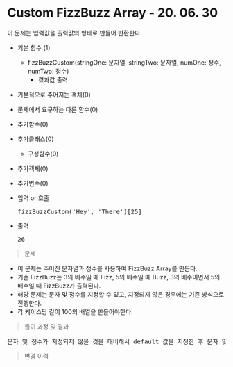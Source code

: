 # Custom FizzBuzz Array - 20. 06. 30

이 문제는 입력값을 출력값의 형태로 만들어 반환한다.

- 기본 함수 (1)
  - fizzBuzzCustom(stringOne: 문자열, stringTwo: 문자열, numOne: 정수, numTwo: 정수)
    - 결과값 출력
- 기본적으로 주어지는 객체(0)
- 문제에서 요구하는 다른 함수(0)
- 추가함수(0)
- 추가클래스(0)
  - 구성함수(0)
- 추가객체(0)
- 추가변수(0)

- 입력 or 호출
  <pre>fizzBuzzCustom('Hey', 'There')[25]</pre>
 
- 출력
  <pre>26</pre>

> 문제
  - 이 문제는 주어진 문자열과 정수를 사용하여 FizzBuzz Array를 만든다.
  - 기존 FizzBuzz는 3의 배수일 때 Fizz, 5의 배수일 때 Buzz, 3의 배수이면서 5의 배수일 때 FizzBuzz가 출력된다.
  - 해당 문제는 문자 및 정수를 지정할 수 있고, 지정되지 않은 경우에는 기존 방식으로 진행한다.
  - 각 케이스당 길이 100의 배열을 만들어야한다.

> 풀이 과정 및 결과
<pre>
문자 및 정수가 지정되지 않을 것을 대비해서 default 값을 지정한 후 문자 및 정수를 사용하여 결과 배열을 만든다.
</pre>

>변경 이력
<pre>
</pre>